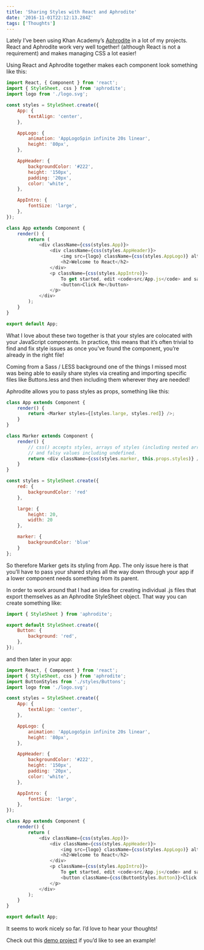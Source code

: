 ```yaml
---
title: 'Sharing Styles with React and Aphrodite'
date: '2016-11-01T22:12:13.284Z'
tags: ['Thoughts']
---
```


Lately I’ve been using Khan Academy’s [Aphrodite](https://github.com/Khan/aphrodite) in a lot of my projects. React and Aphrodite work very well together! (although React is not a requirement) and makes managing CSS a lot easier!

Using React and Aphrodite together makes each component look something like this:

```javascript
import React, { Component } from 'react';
import { StyleSheet, css } from 'aphrodite';
import logo from './logo.svg';

const styles = StyleSheet.create({
    App: {
        textAlign: 'center',
    },

    AppLogo: {
        animation: 'AppLogoSpin infinite 20s linear',
        height: '80px',
    },

    AppHeader: {
        backgroundColor: '#222',
        height: '150px',
        padding: '20px',
        color: 'white',
    },

    AppIntro: {
        fontSize: 'large',
    },
});

class App extends Component {
    render() {
        return (
            <div className={css(styles.App)}>
                <div className={css(styles.AppHeader)}>
                    <img src={logo} className={css(styles.AppLogo)} alt="logo" />
                    <h2>Welcome to React</h2>
                </div>
                <p className={css(styles.AppIntro)}>
                    To get started, edit <code>src/App.js</code> and save to reload.
                    <button>Click Me</button>
                </p>
            </div>
        );
    }
}

export default App;
```

What I love about these two together is that your styles are colocated with your JavaScript components. In practice, this means that it’s often trivial to find and fix style issues as once you’ve found the component, you’re already in the right file!

Coming from a Sass / LESS background one of the things I missed most was being able to easily share styles via creating and importing specific files like Buttons.less and then including them wherever they are needed!

Aphrodite allows you to pass styles as props, something like this:

```javascript
class App extends Component {
    render() {
        return <Marker styles={[styles.large, styles.red]} />;
    }
}

class Marker extends Component {
    render() {
        // css() accepts styles, arrays of styles (including nested arrays),
        // and falsy values including undefined.
        return <div className={css(styles.marker, this.props.styles)} />;
    }
}

const styles = StyleSheet.create({
    red: {
        backgroundColor: 'red'
    },

    large: {
        height: 20,
        width: 20
    },

    marker: {
        backgroundColor: 'blue'
    }
};
```

So therefore Marker gets its styling from App. The only issue here is that you’ll have to pass your shared styles all the way down through your app if a lower component needs something from its parent.

In order to work around that I had an idea for creating individual .js files that export themselves as an Aphrodite StyleSheet object. That way you can create something like:

```javascript
import { StyleSheet } from 'aphrodite';

export default StyleSheet.create({
    Button: {
        background: 'red',
    },
});
```

and then later in your app:

```javascript
import React, { Component } from 'react';
import { StyleSheet, css } from 'aphrodite';
import ButtonStyles from './styles/Buttons';
import logo from './logo.svg';

const styles = StyleSheet.create({
    App: {
        textAlign: 'center',
    },

    AppLogo: {
        animation: 'AppLogoSpin infinite 20s linear',
        height: '80px',
    },

    AppHeader: {
        backgroundColor: '#222',
        height: '150px',
        padding: '20px',
        color: 'white',
    },

    AppIntro: {
        fontSize: 'large',
    },
});

class App extends Component {
    render() {
        return (
            <div className={css(styles.App)}>
                <div className={css(styles.AppHeader)}>
                    <img src={logo} className={css(styles.AppLogo)} alt="logo" />
                    <h2>Welcome to React</h2>
                </div>
                <p className={css(styles.AppIntro)}>
                    To get started, edit <code>src/App.js</code> and save to reload.
                    <button className={css(ButtonStyles.Button)}>Click Me</button>
                </p>
            </div>
        );
    }
}

export default App;
```

It seems to work nicely so far. I’d love to hear your thoughts!

Check out this [demo project](https://github.com/jkup/aphrodite-react) if you’d like to see an example!
